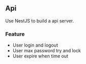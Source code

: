 ## Api

Use NestJS to build a api server.

### Feature

* User login and logout
* User max password try and lock
* User expire when time out 